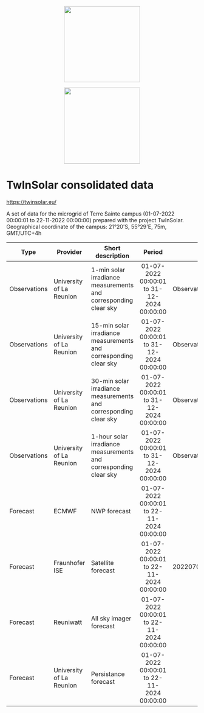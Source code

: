<a href='https://twinsolar.eu/'><p align="center"><img src="https://twinsolar.eu/wp-content/uploads/2023/03/logo_twinsolar_seul.png" width="200"></p></a>
<p align="center"><img src="https://twinsolar.eu/wp-content/uploads/2023/03/EN_FundedbytheEU_RGB_POS.png" width="200"></p>

# TwInSolar consolidated data

<a href='https://twinsolar.eu/'>https://twinsolar.eu/</a>

A set of data for the  microgrid of Terre Sainte campus (01-07-2022 00:00:01 to 22-11-2022 00:00:00) prepared with the project TwInSolar. Geographical coordinate of the campus: 21°20'S, 55°29'E, 75m, GMT/UTC+4h

|Type|Provider|Short description|Period|File name|
|----|--------|-----------------|:----:|---------|
|Observations|University of La Reunion|1-min solar irradiance measurements and corresponding clear sky|01-07-2022 00:00:01 to 31-12-2024 00:00:00|Observations/IRRAD_1min.txt|
|Observations|University of La Reunion|15-min solar irradiance measurements and corresponding clear sky|01-07-2022 00:00:01 to 31-12-2024 00:00:00|Observations/IRRAD_15min.txt|
|Observations|University of La Reunion|30-min solar irradiance measurements and corresponding clear sky|01-07-2022 00:00:01 to 31-12-2024 00:00:00|Observations/IRRAD_30min.txt|
|Observations|University of La Reunion|1-hour solar irradiance measurements and corresponding clear sky|01-07-2022 00:00:01 to 31-12-2024 00:00:00|Observations/IRRAD_1h.txt|
|Forecast|ECMWF|NWP forecast|01-07-2022 00:00:01 to 22-11-2024 00:00:00| |
|Forecast|Fraunhofer ISE|Satellite forecast|01-07-2022 00:00:01 to 22-11-2024 00:00:00|20220701_20230101_sat_irrad_forecasts.nc|
|Forecast|Reuniwatt|All sky imager forecast|01-07-2022 00:00:01 to 22-11-2024 00:00:00| |
|Forecast|University of La Reunion|Persistance forecast|01-07-2022 00:00:01 to 22-11-2024 00:00:00| |
